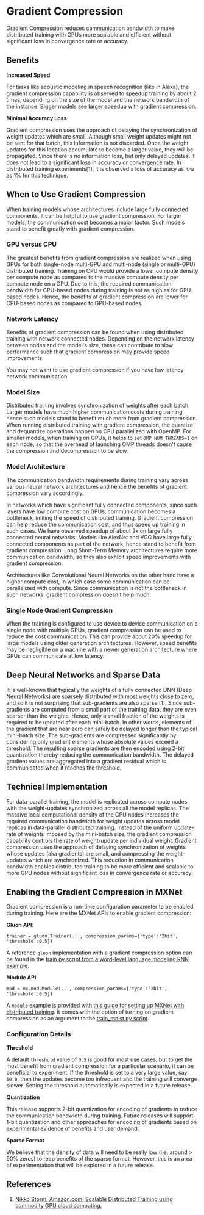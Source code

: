 # Gradient Compression

Gradient Compression reduces communication bandwidth to make distributed training with GPUs more scalable and efficient without significant loss in convergence rate or accuracy.


## Benefits

**Increased Speed**

For tasks like acoustic modeling in speech recognition (like in Alexa), the gradient compression capability is observed to speedup training by about 2 times, depending on the size of the model and the network bandwidth of the instance. Bigger models see larger speedup with gradient compression.

**Minimal Accuracy Loss**

Gradient compression uses the approach of delaying the synchronization of weight updates which are small. Although small weight updates might not be sent for that batch, this information is not discarded. Once the weight updates for this location accumulate to become a larger value, they will be propagated. Since there is no information loss, but only delayed updates, it does not lead to a significant loss in accuracy or convergence rate. In distributed training experiments[1], it is observed a loss of accuracy as low as 1% for this technique.


## When to Use Gradient Compression

When training models whose architectures include large fully connected components, it can be helpful to use gradient compression. For larger models, the communication cost becomes a major factor. Such models stand to benefit greatly with gradient compression.


### GPU versus CPU

The greatest benefits from gradient compression are realized when using GPUs for both single-node multi-GPU and multi-node (single or multi-GPU) distributed training. Training on CPU would provide a lower compute density per compute node as compared to the massive compute density per compute node on a GPU. Due to this, the required communication bandwidth for CPU-based nodes during training is not as high as for GPU-based nodes. Hence, the benefits of gradient compression are lower for CPU-based nodes as compared to GPU-based nodes.


### Network Latency

Benefits of gradient compression can be found when using distributed training with network connected nodes. Depending on the network latency between nodes and the model's size, these can contribute to slow performance such that gradient compression may provide speed improvements.

You may not want to use gradient compression if you have low latency network communication.


### Model Size

Distributed training involves synchronization of weights after each batch. Larger models have much higher communication costs during training, hence such models stand to benefit much more from gradient compression.
When running distributed training with gradient compression, the quantize and dequantize operations happen on CPU parallelized with OpenMP. For smaller models, when training on GPUs, it helps to set `OMP_NUM_THREADS=1` on each node, so that the overhead of launching OMP threads doesn't cause the compression and decompression to be slow.

### Model Architecture

The communication bandwidth requirements during training vary across various neural network architectures and hence the benefits of gradient compression vary accordingly.

In networks which have significant fully connected components, since such layers have low compute cost on GPUs, communication becomes a bottleneck limiting the speed of distributed training. Gradient compression can help reduce the communication cost, and thus speed up training in such cases. We have observed speedup of about 2x on large fully connected neural networks. Models like AlexNet and VGG have large fully connected components as part of the network, hence stand to benefit from gradient compression. Long Short-Term Memory architectures require more communication bandwidth, so they also exhibit speed improvements with gradient compression.

Architectures like Convolutional Neural Networks on the other hand have a higher compute cost, in which case some communication can be parallelized with compute. Since communication is not the bottleneck in such networks, gradient compression doesn't help much.


### Single Node Gradient Compression

When the training is configured to use device to device communication on a single node with multiple GPUs, gradient compression can be used to reduce the cost communication. This can provide about 20% speedup for large models using older generation architectures. However, speed benefits may be negligible on a machine with a newer generation architecture where GPUs can communicate at low latency.


## Deep Neural Networks and Sparse Data

It is well-known that typically the weights of a fully connected DNN (Deep Neural Networks) are sparsely distributed with most weights close to zero, and so it is not surprising that sub-gradients are also sparse [1]. Since sub-gradients are computed from a small part of the training data, they are even sparser than the weights. Hence, only a small fraction of the weights is required to be updated after each mini-batch. In other words, elements of the gradient that are near zero can safely be delayed longer than the typical mini-batch size. The sub-gradients are compressed significantly by considering only gradient elements whose absolute values exceed a threshold. The resulting sparse gradients are then encoded using 2-bit quantization thereby reducing the communication bandwidth. The delayed gradient values are aggregated into a gradient residual which is communicated when it reaches the threshold.


## Technical Implementation

For data-parallel training, the model is replicated across compute nodes with the weight-updates synchronized across all the model replicas. The massive local computational density of the GPU nodes increases the required communication bandwidth for weight updates across model replicas in data-parallel distributed training. Instead of the uniform update-rate of weights imposed by the mini-batch size, the gradient compression capability controls the rate of weight-update per individual weight. Gradient compression uses the approach of delaying synchronization of weights whose updates (aka gradients) are small, and compressing the weight-updates which are synchronized. This reduction in communication bandwidth enables distributed training to be more efficient and scalable to more GPU nodes without significant loss in convergence rate or accuracy.

## Enabling the Gradient Compression in MXNet

Gradient compression is a run-time configuration parameter to be enabled during training. Here are the MXNet APIs to enable gradient compression:

**Gluon API**:

```
trainer = gluon.Trainer(..., compression_params={'type’:'2bit', 'threshold':0.5})
```
A reference `gluon` implementation with a gradient compression option can be found in the [train.py script from a word-level language modeling RNN example](https://github.com/apache/incubator-mxnet/blob/master/example/gluon/word_language_model/train.py).

**Module API**:

```
mod = mx.mod.Module(..., compression_params={'type’:'2bit', 'threshold':0.5})
```

A `module` example is provided with [this guide for setting up MXNet with distributed training](https://mxnet.incubator.apache.org/versions/master/how_to/multi_devices.html#distributed-training-with-multiple-machines). It comes with the option of turning on gradient compression as an argument to the [train_mnist.py script](https://github.com/apache/incubator-mxnet/blob/master/example/image-classification/train_mnist.py).

### Configuration Details

**Threshold**

A default `threshold` value of `0.5` is good for most use cases, but to get the most benefit from gradient compression for a particular scenario, it can be beneficial to experiment. If the threshold is set to a very large value, say `10.0`, then the updates become too infrequent and the training will converge slower. Setting the threshold automatically is expected in a future release.

**Quantization**

This release supports 2-bit quantization for encoding of gradients to reduce the communication bandwidth during training. Future releases will support 1-bit quantization and other approaches for encoding of gradients based on experimental evidence of benefits and user demand.

**Sparse Format**

We believe that the density of data will need to be really low (i.e. around > 90% zeros) to reap benefits of the sparse format. However, this is an area of experimentation that will be explored in a future release.


## References

1. [Nikko Storm, Amazon.com, Scalable Distributed Training using commodity GPU cloud computing.](https://s3-us-west-2.amazonaws.com/amazon.jobs-public-documents/strom_interspeech2015.pdf)
